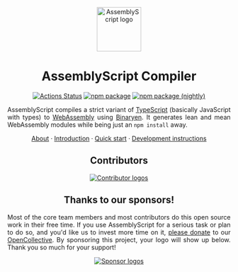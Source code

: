 <p align="center">
  <a href="https://assemblyscript.org" target="_blank" rel="noopener"><img width="100" src="https://avatars1.githubusercontent.com/u/28916798?s=200&v=4" alt="AssemblyScript logo"></a>
</p>

<h1 align="center">AssemblyScript Compiler</h1>

<p align="center">
  <a href="https://github.com/AssemblyScript/assemblyscript/actions"><img src="https://github.com/AssemblyScript/assemblyscript/workflows/Test/badge.svg?branch=master&event=push" alt="Actions Status" /></a>
  <a href="https://www.npmjs.com/package/assemblyscript"><img src="https://img.shields.io/npm/v/assemblyscript.svg?color=0074C1" alt="npm package" /></a>
  <a href="https://www.npmjs.com/package/assemblyscript"><img src="https://img.shields.io/npm/v/assemblyscript/nightly.svg?color=0074C1" alt="npm package (nightly)" /></a>
</p>

<p align="justify">AssemblyScript compiles a strict variant of <a href="http://www.typescriptlang.org">TypeScript</a> (basically JavaScript with types) to <a href="http://webassembly.org">WebAssembly</a> using <a href="https://github.com/WebAssembly/binaryen">Binaryen</a>. It generates lean and mean WebAssembly modules while being just an <code>npm install</code> away.</p>

<p align="center">
  <a href="https://assemblyscript.org">About</a> ·
  <a href="https://assemblyscript.org/introduction.html">Introduction</a> ·
  <a href="https://assemblyscript.org/quick-start.html">Quick start</a> ·
  <a href="https://assemblyscript.org/development.html">Development instructions</a>
</p>

<h2 align="center">Contributors</h2>

<p align="center">
  <a href="https://assemblyscript.org/#contributors"><img src="https://assemblyscript.org/contributors.svg" alt="Contributor logos" /></a>
</p>

<h2 align="center">Thanks to our sponsors!</h2>

<p align="justify">Most of the core team members and most contributors do this open source work in their free time. If you use AssemblyScript for a serious task or plan to do so, and you'd like us to invest more time on it, <a href="https://opencollective.com/assemblyscript/donate" target="_blank" rel="noopener">please donate</a> to our <a href="https://opencollective.com/assemblyscript" target="_blank" rel="noopener">OpenCollective</a>. By sponsoring this project, your logo will show up below. Thank you so much for your support!</p>

<p align="center">
  <a href="https://assemblyscript.org/#sponsors"><img src="https://assemblyscript.org/sponsors.svg" alt="Sponsor logos" /></a>
</p>
